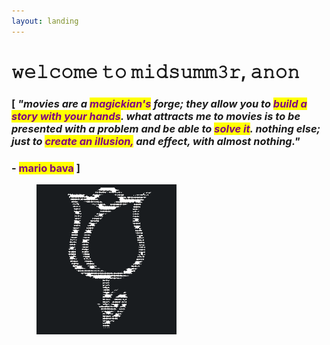 ```yaml
---
layout: landing
---
```


# 𝚠𝚎𝚕𝚌𝚘𝚖𝚎 𝚝𝚘 𝚖𝚒𝚍𝚜𝚞𝚖𝚖𝟹𝚛, 𝚊𝚗𝚘𝚗

### \[ _"movies are a <mark style="color:purple;">magickian's</mark> forge; they allow you to <mark style="color:purple;">build a story with your hands</mark>. what attracts me to movies is to be presented with a problem and be able to <mark style="color:purple;">solve it</mark>. nothing else; just to <mark style="color:purple;">create an illusion,</mark> and effect, with almost nothing."_

### &#x20;                                                                                                        - <mark style="color:purple;">mario bava</mark> ]



<figure><img src=".gitbook/assets/ROSE_small (1).png" alt=""><figcaption></figcaption></figure>
